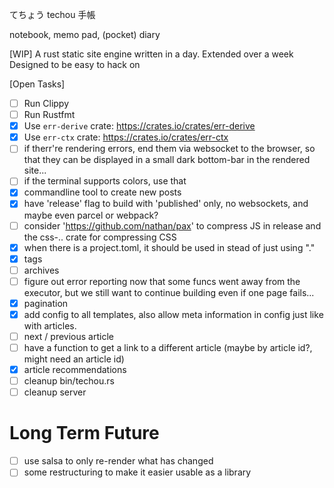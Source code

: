 てちょう
techou
手帳

notebook, memo pad, (pocket) diary 

[WIP]
A rust static site engine written in a day. 
Extended over a week
Designed to be easy to hack on

[Open Tasks]
- [ ] Run Clippy
- [ ] Run Rustfmt
- [x] Use `err-derive` crate: https://crates.io/crates/err-derive
- [x] Use `err-ctx` crate: https://crates.io/crates/err-ctx
- [ ] if therr're rendering errors, end them via websocket to the browser, so that they can be displayed in a small dark bottom-bar in the rendered site...
- [ ] if the terminal supports colors, use that
- [x] commandline tool to create new posts
- [x] have 'release' flag to build with 'published' only, no websockets, and maybe even parcel or webpack?
- [ ] consider 'https://github.com/nathan/pax' to compress JS in release and the css-.. crate for compressing CSS
- [x] when there is a project.toml, it should be used in stead of just using "."
- [x] tags
- [ ] archives
- [ ] figure out error reporting now that some funcs went away from the executor, but we still want to continue building even if one page fails...
- [x] pagination
- [x] add config to all templates, also allow meta information in config just like with articles.
- [ ] next / previous article
- [ ] have a function to get a link to a different article (maybe by article id?, might need an article id)
- [x] article recommendations
- [ ] cleanup bin/techou.rs
- [ ] cleanup server
# Long Term Future
- [ ] use salsa to only re-render what has changed
- [ ] some restructuring to make it easier usable as a library
